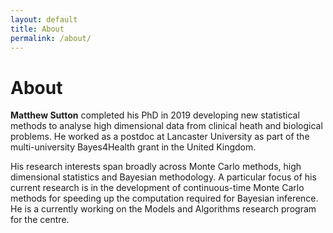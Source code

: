 ```yaml
---
layout: default
title: About
permalink: /about/
---
```


# About

<strong>Matthew Sutton</strong> completed his PhD in 2019 developing new statistical methods to analyse high dimensional data from clinical heath and biological problems. He worked as a postdoc at Lancaster University as part of the multi-university Bayes4Health grant in the United Kingdom. 

His research interests span broadly across Monte Carlo methods, high dimensional statistics and Bayesian methodology. A particular focus of his current research is in the development of continuous-time Monte Carlo methods for speeding up the computation required for Bayesian inference. He is a currently working on the Models and Algorithms research program for the centre.